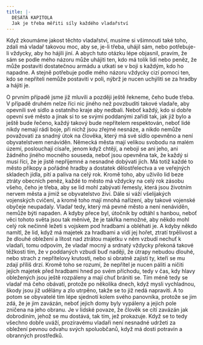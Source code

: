 ```yaml
---
title: |-
  DESÁTÁ KAPITOLA
  Jak je třeba měřiti síly každého vladařství
---
```


Když zkoumáme jakost těchto vladařství, musíme si všimnouti také toho, zdali má vladař takovou moc, aby se, je-li třeba, uhájil sám, nebo potřebuje-li vždycky, aby ho hájili jiní. A abych tuto otázku lépe objasnil, pravím, že sám se podle mého názoru může uhájiti ten, kdo má tolik lidí nebo peněz, že může postaviti dostatečnou armádu a utkati se v boji s každým, kdo ho napadne. A stejně potřebuje podle mého názoru vždycky cizí pomoci ten, kdo se nepříteli nemůže postaviti v poli, nýbrž je nucen uchýliti se za hradby a hájiti je.

O prvním případě jsme již mluvili a později ještě řekneme, čeho bude třeba. V případě druhém nelze říci nic jiného než povzbuditi takové vladaře, aby opevnili své sídlo a ostatního kraje aby nedbali. Neboť každý, kdo si dobře opevní své město a jinak si to se svými poddanými zařídí tak, jak již bylo a ještě bude řečeno, každý takový bude nepřítelem respektován, neboť lidé nikdy nemají rádi boje, při nichž jsou zřejmé nesnáze, a nikdo nemůže považovati za snadný útok na člověka, který má své sídlo opevněno a není obyvatelstvem nenáviděn. Německá města mají velikou svobodu na malém území, poslouchají císaře, jenom když chtějí, a nebojí se ani jeho, ani žádného jiného mocného souseda, neboť jsou opevněna tak, že každý si musí říci, že je jistě nepříjemné a nesnadné dobývati jich. Má totiž každé to město příkopy a pořádné hradby a dostatek dělostřelectva a ve veřejných skladech jídla, pití a paliva na celý rok. Kromě toho, aby uživilo lid beze ztráty obecních peněz, každé to město má vždycky na celý rok zásobu všeho, čeho je třeba, aby se lid mohl zabývati řemesly, která jsou životním nervem města a jimiž se obyvatelstvo živí. Dále si váží všelijakých vojenských cvičení, a kromě toho mají mnohá nařízení, aby takové vojenské obyčeje neupadaly. Vladař tedy, který má pevné město a není nenáviděn, nemůže býti napaden. A kdyby přece byl, útočník by odtáhl s hanbou, neboť věci tohoto světa jsou tak měnivé, že je takřka nemožné, aby někdo mohl celý rok nečinně ležeti s vojskem pod hradbami a obléhati je. A kdyby někdo namítl, že lid, když má majetek za hradbami a vidí jej hořet, ztratí trpělivost a že dlouhé obležení a lítost nad ztrátou majetku v něm vzbudí nechuť k vladaři, tomu odpovím, že vladař mocný a srdnatý vždycky překoná takové těžkosti tím, že v poddaných vzbudí buď naději, že útrapy nebudou dlouhé, nebo strach z nepřítelovy krutosti, nebo si obratně zajistí ty, kteří se mu zdají příliš drzí. Kromě toho se rozumí, že nepřítel je nucen páliti a ničiti jejich majetek před hradbami hned po svém příchodu, tedy v čas, kdy hlavy obležených jsou ještě rozpáleny a mají chuť brániti se. Tím méně tedy se vladař má čeho obávati, protože po několika dnech, když mysli vychladnou, škody jsou již udělány a zlo utrpěno, takže se to již nedá napraviti. A to potom se obyvatelé tím lépe sjednotí kolem svého panovníka, protože se jim zdá, že je jim zavázán, neboť jejich domy byly vypáleny a jejich pole zničena na jeho obranu. Je v lidské povaze, že člověk se cítí zavázán jak dobrodiním, jehož se mu dostává, tak tím, jež prokazuje. Když se to tedy všechno dobře uváží, prozíravému vladaři není nesnadné udržeti za obležení pevnou odvahu svých spoluobčanů, když má dosti potravin a obranných prostředků.
